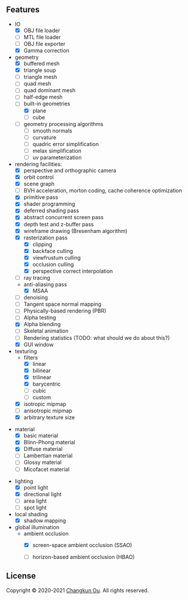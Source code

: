 ## Features

- IO
  + [x] OBJ file loader
  + [ ] MTL file loader
  + [ ] OBJ file exporter
  + [x] Gamma correction
- geometry
  + [x] buffered mesh
  + [x] triangle soup
  + [ ] triangle mesh
  + [ ] quad mesh
  + [ ] quad dominant mesh
  + [ ] half-edge mesh
  + [ ] built-in geometries
    * [x] plane
    * [ ] cube
  + [ ] geometry processing algorithms
    * [ ] smooth normals
    * [ ] curvature
    * [ ] quadric error simplification
    * [ ] melax simplification
    * [ ] uv parameterization
- rendering facilities:
  + [x] perspective and orthographic camera
  + [x] orbit control 
  + [x] scene graph
  + [ ] BVH acceleration, morton coding, cache coherence optimization
  + [x] primitive pass
  + [x] shader programming
  + [x] deferred shading pass
  + [x] abstract concurrent screen pass
  + [x] depth test and z-buffer pass
  + [x] wireframe drawing (Bresenham algorithm)
  + [x] rasterization pass
    * [x] clipping
    * [x] backface culling
    * [x] viewfrustum culling
    * [x] occlusion culling
    * [x] perspective correct interpolation
  + [ ] ray tracing
  + anti-aliasing pass
    * [x] MSAA
  + [ ] denoising
  + [ ] Tangent space normal mapping
  + [ ] Physically-based rendering (PBR)
  + [ ] Alpha testing
  + [x] Alpha blending
  + [ ] Skeletal animation
  + [ ] Rendering statistics (TODO: what should we do about this?)
  + [x] GUI window
- texturing
  + filters
    + [x] linear
    + [x] bilinear
    + [x] trilinear
    + [x] barycentric
    + [ ] cubic
    + [ ] custom
  + [x] isotropic mipmap
  + [ ] anisotropic mipmap
  + [x] arbitrary texture size
+ material
  + [x] basic material
  + [x] Blinn-Phong material
  + [x] Diffuse material
  + [ ] Lambertian material
  + [ ] Glossy material
  + [ ] Micofacet material
- lighting
  + [x] point light
  + [x] directional light
  + [ ] area light
  + [ ] spot light
- local shading
  + [x] shadow mapping
- global illumination
  + ambient occlusion
    + [x] screen-space ambient occlusion (SSAO)
    + [ ] horizon-based ambient occlusion (HBAO)


## License

Copyright &copy; 2020-2021 [Changkun Ou](https://changkun.de). All rights reserved.